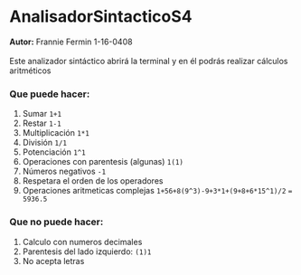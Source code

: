 # AnalisadorSintacticoS4

**Autor:** Frannie Fermin 1-16-0408 \
\
Este analizador sintáctico abrirá la terminal y en él podrás realizar cálculos aritméticos

### Que puede hacer:
1. Sumar ```1+1```
2. Restar ```1-1```
3. Multiplicación ```1*1```
4. División ```1/1```
5. Potenciación ```1^1```
1. Operaciones con parentesis (algunas) ```1(1)```
1. Números negativos ```-1```
1. Respetara el orden de los operadores
1. Operaciones aritmeticas complejas ```1+56+8(9^3)-9+3*1+(9+8+6*15^1)/2``` ```= 5936.5```

### Que no puede hacer:
1. Calculo con numeros decimales
2. Parentesis del lado izquierdo: ```(1)1```
1. No acepta letras
